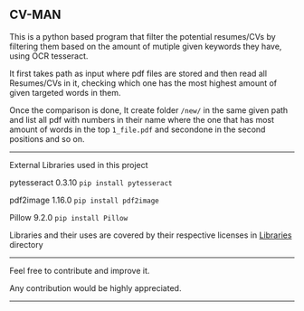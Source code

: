CV-MAN
--------

This is a python based program that filter the potential resumes/CVs by filtering them based on the amount of  mutiple given keywords they have, using OCR tesseract.

It first takes path as input where pdf files are stored and then read all Resumes/CVs in it, checking which one has the most highest amount of given targeted words in them.

Once the comparison is done, It create folder `/new/` in the same given path and list all pdf with numbers in their name where the one that has most amount of words in the top `1_file.pdf` and secondone in the second positions and so on.


----------------------------------------------------
External Libraries used in this project 


pytesseract 0.3.10
`pip install pytesseract`


pdf2image 1.16.0
`pip install pdf2image`


Pillow 9.2.0
`pip install Pillow`

Libraries and their uses are covered by their respective licenses in [Libraries](https://github.com/saadk555/cv-man/tree/main/Libraries) directory 

----------------------------------------------------

Feel free to contribute and improve it.

Any contribution would be highly appreciated.

----------------------------------------------------




